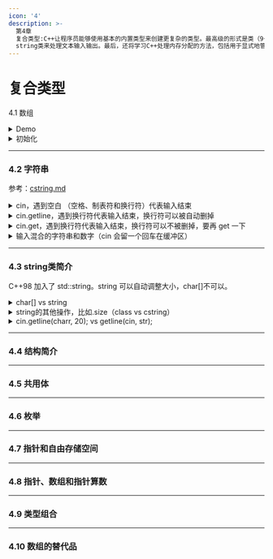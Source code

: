 ```yaml
---
icon: '4'
description: >-
  第4章
  复合类型:C++让程序员能够使用基本的内置类型来创建更复杂的类型。最高级的形式是类（9～13章）。本章主要包括数组(存储多个同类型的值)、结构(存储多个不同类型的值)、指针(标识内存位置)。您还将学习如何创建和存储文本字符串及如何使用C风格字符数组和C++
  string类来处理文本输入输出。最后，还将学习C++处理内存分配的方法，包括用于显式地管理内存的new和delete运算符。
---
```


# 复合类型

4.1 数组

<details>

<summary>Demo</summary>

```cpp
// arrayone.cpp -- small arrays of integers
#include <iostream>
int main()
{
    using namespace std;
    int yams[3];    // creates array with three elements
    yams[0] = 7;    // assign value to first element
    yams[1] = 8;
    yams[2] = 6;

    int yamcosts[3] = {20, 30, 5}; // create, initialize array
    // int yamcosts[3]; // not allowed
    // yamcosts = {20, 30, 5}; // not allowed

    // NOTE: If your C++ compiler or translator can't initialize
    // this array, use static int yamcosts[3] instead of
    // int yamcosts[3]

    cout << "Total yams = ";
    cout << yams[0] + yams[1] + yams[2] << endl;
    cout << "The package with " << yams[1] << " yams costs ";
    cout << yamcosts[1] << " cents per yam.\n";
    int total = yams[0] * yamcosts[0] + yams[1] * yamcosts[1];
    total = total + yams[2] * yamcosts[2];
    cout << "The total yam expense is " << total << " cents.\n";

    cout << "\nSize of yams array = " << sizeof yams;
    cout << " bytes.\n";
    cout << "Size of one element = " << sizeof yams[0];
    cout << " bytes.\n";

    // cin.get();
    return 0; 
}

```

```
(base) kimshan@MacBook-Pro output % ./"arrayone"
Total yams = 21
The package with 8 yams costs 30 cents per yam.
The total yam expense is 410 cents.

Size of yams array = 12 bytes.
Size of one element = 4 bytes.
```

</details>

<details>

<summary>初始化</summary>

```cpp
// 赋值
int a[3] = {1,2,3};
// [1,2,3]
int b[3] = {1,2};
// [1,2,0]
int c[3] = {0};
// [0,0,0]

// 可以省略= （C++11）
int d[3] {1,2,3};
// [1,2,3]
int e[3] {0};
// [0,0,0]
```

</details>

***

### 4.2 字符串

参考：[cstring.md](library/cstring.md "mention")

<details>

<summary>cin，遇到空白 （空格、制表符和换行符）代表输入结束</summary>

```cpp
// strings.cpp -- storing strings in an array
#include <iostream>
#include <cstring>  // for the strlen() function
int main()
{
    using namespace std;
    const int Size = 15;
    char name1[Size];               // empty array
    char name2[Size] = "C++owboy";  // initialized array
    // NOTE: some implementations may require the static keyword
    // to initialize the array name2

    cout << "Howdy! I'm " << name2;
    cout << "! What's your name?\n";
    cin >> name1;
    cout << "Well, " << name1 << ", your name has ";
    cout << strlen(name1) << " letters and is stored\n";
    cout << "in an array of " << sizeof(name1) << " bytes.\n";
    cout << "Your initial is " << name1[0] << ".\n";
    name2[3] = '\0';                // set to null character
    cout << "Here are the first 3 characters of my name: ";
    cout << name2 << endl;
    // cin.get();
    // cin.get();
    return 0;
}

```

```
Howdy! I'm C++owboy! What's your name?
Charles
Well, Charles, your name has 7 letters and is stored
in an array of 15 bytes.
Your initial is C.
Here are the first 3 characters of my name: C++
```

</details>

<details>

<summary>cin.getline，遇到换行符代表输入结束，换行符可以被自动删掉</summary>

{% code title="错误的输入案例" %}
```cpp
// instr1.cpp -- reading more than one string
#include <iostream>
int main()
{
    using namespace std;
    const int ArSize = 20;
    char name[ArSize];
    char dessert[ArSize];

    cout << "Enter your name:\n";
    cin >> name;
    cout << "Enter your favorite dessert:\n";
    cin >> dessert;
    cout << "I have some delicious " << dessert;
    cout << " for you, " << name << ".\n";
    // cin.get();
	// cin.get();
    return 0; 
}
```
{% endcode %}

```
(base) kimshan@MacBook-Pro output % ./"instr1"
Enter your name:
Jassica Windy
Enter your favorite dessert:
I have some delicious Windy for you, Jassica.
```

{% code title="正确的" %}
```cpp
// instr2.cpp -- reading more than one word with getline
#include <iostream>
int main()
{
    using namespace std;
    const int ArSize = 20;
    char name[ArSize];
    char dessert[ArSize];

    cout << "Enter your name:\n";
    cin.getline(name, ArSize);  // reads through newline
    cout << "Enter your favorite dessert:\n";
    cin.getline(dessert, ArSize);
    cout << "I have some delicious " << dessert;
    cout << " for you, " << name << ".\n";
    // cin.get();
    return 0; 
}

```
{% endcode %}

```
(base) kimshan@MacBook-Pro output % ./"instr2"
Enter your name:
Jassica Windy
Enter your favorite dessert:
Cookie
I have some delicious Cookie for you, Jassica Windy.
```

</details>

<details>

<summary>cin.get，遇到换行符代表输入结束，换行符可以不被删掉，要再 get 一下</summary>

```cpp
// instr3.cpp -- reading more than one word with get() & get()
#include <iostream>
int main()
{
    using namespace std;
    const int ArSize = 20;
    char name[ArSize];
    char dessert[ArSize];

    cout << "Enter your name:\n";
    cin.get(name, ArSize).get();    // read string, newline
    cout << "Enter your favorite dessert:\n";
    cin.get(dessert, ArSize).get();
    cout << "I have some delicious " << dessert;
    cout << " for you, " << name << ".\n";
    // cin.get();
    return 0; 
}

```

```
(base) kimshan@MacBook-Pro output % ./"instr3"
Enter your name:
Tony's Fu
Enter your favorite dessert:
Soup
I have some delicious Soup for you, Tony's Fu.
```

</details>

<details>

<summary>输入混合的字符串和数字（cin 会留一个回车在缓冲区）</summary>

<pre class="language-cpp"><code class="lang-cpp">// numstr.cpp -- following number input with line input
#include &#x3C;iostream>
int main()
{
    using namespace std;
    cout &#x3C;&#x3C; "What year was your house built?\n";
    int year;
<strong>    (cin >> year).get();
</strong><strong>    // cin.get();
</strong>    cout &#x3C;&#x3C; "What is its street address?\n";
    char address[80];
    cin.getline(address, 80);
    cout &#x3C;&#x3C; "Year built: " &#x3C;&#x3C; year &#x3C;&#x3C; endl;
    cout &#x3C;&#x3C; "Address: " &#x3C;&#x3C; address &#x3C;&#x3C; endl;
    cout &#x3C;&#x3C; "Done!\n";
    // cin.get();
    return 0;
}

</code></pre>

```
(base) kimshan@MacBook-Pro output % ./"numstr"
What year was your house built?
2022
What is its street address?
No1
Year built: 2022
Address: No1
Done!
```

</details>

***

### 4.3 string类简介

C++98 加入了 std::string。string 可以自动调整大小，char\[]不可以。

<details>

<summary>char[] vs string</summary>

```cpp
// Init
char array1[20]; // √
char array2[20] = "Hello"; // √
char array3[] = "Hello"; // √
char array4[20] = {"Hello"}; // √
char array5[] = {"Hello"}; // √

string str1 = "Hello"; √
string str2 = {"Hello"}; √

// Assign
array1 = array2;// x
str1 = str2; // √

// 拼接
str1 += str2; // √
```

```cpp
// strtype2.cpp - assigning, adding, and appending
#include <iostream>
#include <string>               // make string class available
int main()
{
    using namespace std;
    string s1 = "penguin";
    string s2, s3;

    cout << "You can assign one string object to another: s2 = s1\n";
    s2 = s1;
    cout << "s1: " << s1 << ", s2: " << s2 << endl;
    cout << "You can assign a C-style string to a string object.\n";
    cout << "s2 = \"buzzard\"\n";
    s2 = "buzzard";
    cout << "s2: " << s2 << endl;
    cout << "You can concatenate strings: s3 = s1 + s2\n";
    s3 = s1 + s2;
    cout << "s3: " << s3 << endl;
    cout << "You can append strings.\n";
    s1 += s2;
    cout <<"s1 += s2 yields s1 = " << s1 << endl;
    s2 += " for a day";
    cout <<"s2 += \" for a day\" yields s2 = " << s2 << endl;

    //cin.get();
    return 0; 
}
```

```
(base) kimshan@MacBook-Pro output % ./"strtype2"
You can assign one string object to another: s2 = s1
s1: penguin, s2: penguin
You can assign a C-style string to a string object.
s2 = "buzzard"
s2: buzzard
You can concatenate strings: s3 = s1 + s2
s3: penguinbuzzard
You can append strings.
s1 += s2 yields s1 = penguinbuzzard
s2 += " for a day" yields s2 = buzzard for a day
```

</details>

<details>

<summary>string的其他操作，比如.size（class  vs cstring）</summary>

```cpp
// strtype3.cpp -- more string class features
#include <iostream>
#include <string>               // make string class available
#include <cstring>              // C-style string library
int main()
{
    using namespace std;
    char charr1[20]; 
    char charr2[20] = "jaguar"; 
    string str1;  
    string str2 = "panther";

    // assignment for string objects and character arrays
    str1 = str2;                // copy str2 to str1
    strcpy(charr1, charr2);     // copy charr2 to charr1
 
    // appending for string objects and character arrays
    str1 += " paste";           // add paste to end of str1
    strcat(charr1, " juice");   // add juice to end of charr1

    // finding the length of a string object and a C-style string
    int len1 = str1.size();     // obtain length of str1
    int len2 = strlen(charr1);  // obtain length of charr1
 
    cout << "The string " << str1 << " contains "
         << len1 << " characters.\n";
    cout << "The string " << charr1 << " contains "
         << len2 << " characters.\n";
    // cin.get();

    return 0; 
}

```

```
(base) kimshan@MacBook-Pro output % ./"strtype3"
The string panther paste contains 13 characters.
The string jaguar juice contains 12 characters.
```

</details>

<details>

<summary>cin.getline(charr, 20); vs getline(cin, str);</summary>

```cpp
// strtype4.cpp -- line input
#include <iostream>
#include <string>               // make string class available
#include <cstring>              // C-style string library
int main()
{
    using namespace std;
    char charr[20]; 
    string str;

    cout << "Length of string in charr before input: " 
         << strlen(charr) << endl;
    cout << "Length of string in str before input: "
         << str.size() << endl;
    cout << "Enter a line of text:\n";
    cin.getline(charr, 20);     // indicate maximum length
    cout << "You entered: " << charr << endl;
    cout << "Enter another line of text:\n";
    getline(cin, str);          // cin now an argument; no length specifier
    cout << "You entered: " << str << endl;
    cout << "Length of string in charr after input: " 
         << strlen(charr) << endl;
    cout << "Length of string in str after input: "
         << str.size() << endl;
    // cin.get();

    return 0; 
}

```

```
(base) kimshan@MacBook-Pro output % ./"strtype4"
Length of string in charr before input: 0 
Length of string in str before input: 0
Enter a line of text:
qwertyuio
You entered: qwertyuio
Enter another line of text:
asdfghjkl
You entered: asdfghjkl
Length of string in charr after input: 9
Length of string in str after input: 9
```

</details>

***

### 4.4 结构简介





***

### 4.5 共用体



***

### 4.6 枚举



***

### 4.7 指针和自由存储空间



***

### 4.8 指针、数组和指针算数



***

### 4.9 类型组合



***

### 4.10 数组的替代品





